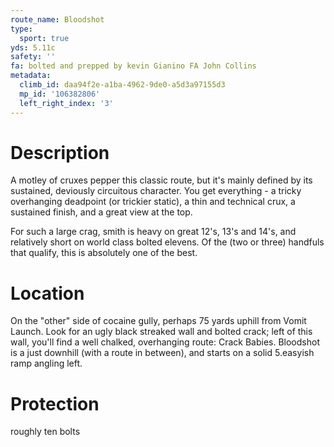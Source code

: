 ```yaml
---
route_name: Bloodshot
type:
  sport: true
yds: 5.11c
safety: ''
fa: bolted and prepped by kevin Gianino FA John Collins
metadata:
  climb_id: daa94f2e-a1ba-4962-9de0-a5d3a97155d3
  mp_id: '106382806'
  left_right_index: '3'
---
```

# Description
A motley of cruxes pepper this classic route, but it's mainly defined by its sustained, deviously circuitous character.  You get everything - a tricky overhanging deadpoint (or trickier static), a thin and technical crux, a sustained finish, and a great view at the top.

For such a large crag, smith is heavy on great 12's, 13's and 14's, and relatively short on world class bolted elevens.  Of the (two or three) handfuls that qualify, this is absolutely one of the best.

# Location
On the "other" side of cocaine gully, perhaps 75 yards uphill from Vomit Launch. Look for an ugly black streaked wall and bolted crack; left of this wall, you'll find a well chalked, overhanging route: Crack Babies.  Bloodshot is a just downhill (with a route in between), and starts on a solid 5.easyish ramp angling left.

# Protection
roughly ten bolts
